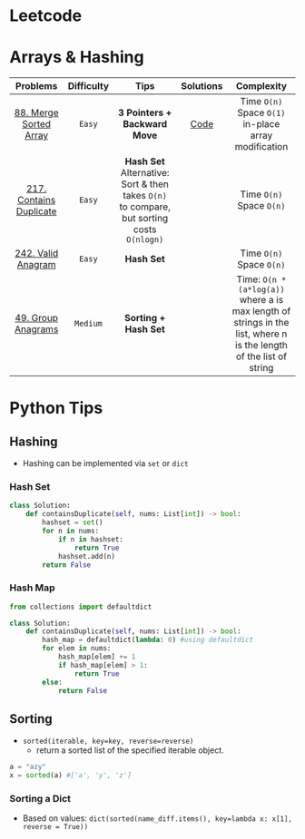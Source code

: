 # Leetcode

# Arrays & Hashing

| Problems   | Difficulty |     Tips           |  Solutions| Complexity |
|:----------:|:----------:|:------------------:|:---------:|:-----------:|
|[88. Merge Sorted Array](https://leetcode.com/problems/merge-sorted-array/)|`Easy`| **3 Pointers + Backward Move** |[Code](./solution/88_Merge_Sorted_Array.py)| Time `O(n)`<br> Space `O(1)` in-place array modification|
|[217. Contains Duplicate](https://leetcode.com/problems/contains-duplicate/)|`Easy`| **Hash Set** <br> Alternative: Sort & then takes `O(n)` to compare, but sorting costs `O(nlogn)`| | Time `O(n)`<br> Space `O(n)`|
|[242. Valid Anagram](https://leetcode.com/problems/valid-anagram/)|`Easy`| **Hash Set** ||Time `O(n)`<br> Space `O(n)`|
|[49. Group Anagrams](https://leetcode.com/problems/group-anagrams/)|`Medium`|**Sorting + Hash Set** ||Time: `O(n * (a*log(a))` <br>where a is max length of strings in the list, where n is the length of the list of string |

# Python Tips
## Hashing
- Hashing can be implemented via `set` or `dict`
### Hash Set
```Python
class Solution:
    def containsDuplicate(self, nums: List[int]) -> bool:
        hashset = set()
        for n in nums:
            if n in hashset:
                return True
            hashset.add(n)
        return False
```
### Hash Map
```Python
from collections import defaultdict

class Solution:
    def containsDuplicate(self, nums: List[int]) -> bool:
        hash_map = defaultdict(lambda: 0) #using defaultdict
        for elem in nums:
            hash_map[elem] += 1
            if hash_map[elem] > 1:
                return True
        else:
            return False
```
## Sorting
- `sorted(iterable, key=key, reverse=reverse)`
    - return a sorted list of the specified iterable object.
    
```Python
a = "azy"
x = sorted(a) #['a', 'y', 'z']
```
### Sorting a Dict
- Based on values: `dict(sorted(name_diff.items(), key=lambda x: x[1], reverse = True))`
